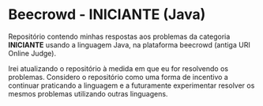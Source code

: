 # Beecrowd - INICIANTE (Java)
  
Repositório contendo minhas respostas aos problemas da categoria **INICIANTE** usando a linguagem Java, na plataforma beecrowd (antiga URI Online Judge).
  
Irei atualizando o repositório à medida em que eu for resolvendo os problemas. Considero o repositório como uma forma de incentivo a continuar praticando a linguagem e a futuramente experimentar resolver os mesmos problemas utilizando outras linguagens.
